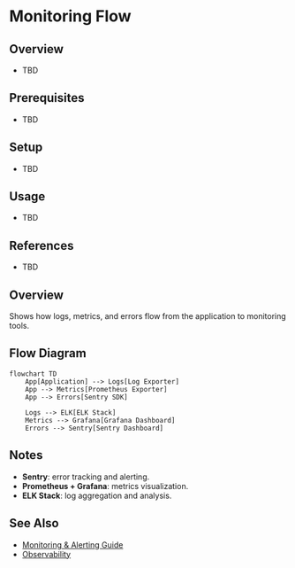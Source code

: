# Monitoring Flow

## Overview
- TBD

## Prerequisites
- TBD

## Setup
- TBD

## Usage
- TBD

## References
- TBD


## Overview
Shows how logs, metrics, and errors flow from the application to monitoring tools.

## Flow Diagram
```mermaid
flowchart TD
    App[Application] --> Logs[Log Exporter]
    App --> Metrics[Prometheus Exporter]
    App --> Errors[Sentry SDK]

    Logs --> ELK[ELK Stack]
    Metrics --> Grafana[Grafana Dashboard]
    Errors --> Sentry[Sentry Dashboard]
```

## Notes
- **Sentry**: error tracking and alerting.
- **Prometheus + Grafana**: metrics visualization.
- **ELK Stack**: log aggregation and analysis.

## See Also
- [Monitoring & Alerting Guide](MONITORING.md)
- [Observability](OBSERVABILITY.md)

